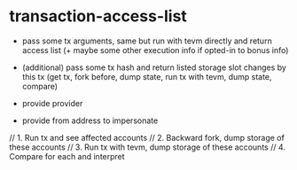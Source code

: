 # transaction-access-list

- pass some tx arguments, same but run with tevm directly and return access list (+ maybe some other execution info if opted-in to bonus info)
- (additional) pass some tx hash and return listed storage slot changes by this tx (get tx, fork before, dump state, run tx with tevm, dump state, compare)

- provide provider
- provide from address to impersonate

// 1. Run tx and see affected accounts
// 2. Backward fork, dump storage of these accounts
// 3. Run tx with tevm, dump storage of these accounts
// 4. Compare for each and interpret
